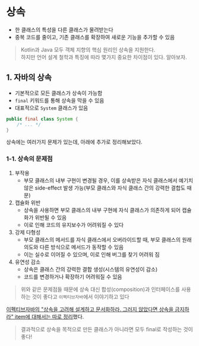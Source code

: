 # 상속

- 한 클래스의 특성을 다른 클래스가 물려받는다
- 중복 코드를 줄이고, 기존 클래스를 확장하여 새로운 기능을 추가할 수 있음

> Kotlin과 Java 모두 객체 지향의 핵심 원리인 상속을 지원한다.  
> 하지만 언어 설계 철학과 특징에 따라 몇가지 중요한 차이점이 있다. 알아보자.

## 1. 자바의 상속

- 기본적으로 모든 클래스가 상속이 가능함
- `final` 키워드를 통해 상속을 막을 수 있음
- 대표적으로 `System` 클래스가 있음

```java
public final class System {
    /* ... */
}
```

상속에는 여러가지 문제가 있는데, 아래에 추가로 정리해보았다.

### 1-1. 상속의 문제점

1. 부작용
   - 부모 클래스의 내부 구현이 변경될 경우, 이를 상속받은 자식 클래스에서 예기치 않은 side-effect 발생 가능(부모 클래스와 자식 클래스 간의 강력한 결합도 때문)
2. 캡슐화 위반
   - 상속을 사용하면 부모 클래스의 내부 구현에 자식 클래스가 의존하게 되어 캡슐화가 위반될 수 있음
   - 이로 인해 코드의 유지보수가 어려워질 수 있다 
3. 강제 다형성
   - 부모 클래스의 메서드를 자식 클래스에서 오버라이드할 때, 부모 클래스의 원래 의도와 다른 방식으로 메서드가 동작할 수 있음
   - 이는 실수로 이어질 수 있으며, 이로 인해 버그를 찾기 어려워 짐 
4. 유연성 감소
   - 상속은 클래스 간의 강력한 결합 생성(시스템의 유연성이 감소)
   - 코드를 변경하거나 확장하기 어려워질 수 있음

> 위와 같은 문제점들 때문에 상속 대신 합성(composition)과 인터페이스를 사용하는 것이 좋다고 `이펙티브자바`에서 이야기하고 있다

[이펙티브자바의 "상속을 고려해 설계하고 문서화하라. 그러지 않았다면 상속을 금지하라" item에 대해서는 따로 정리](https://github.com/back-end-study/effective-java/blob/main/4%EC%9E%A5_%ED%81%B4%EB%9E%98%EC%8A%A4%EC%99%80_%EC%9D%B8%ED%84%B0%ED%8E%98%EC%9D%B4%EC%8A%A4/item19.md)했다.

> 결과적으로 상속을 목적으로 만든 클래스가 아니라면 모두 final로 작성하는 것이 좋다!
